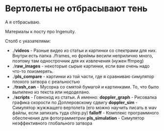 # Вертолеты не отбрасывают тень
А я отбрасываю.

Материалы к посту про Ingenuity. 

Столб с указателями:
* ./**videos** - Разные видео из статьи и картинки со спектрами для них. Внутри есть папка ./frames, но фреймы весили неприлично много, поэтому там однострочник для их извлечения (нужен ffmpeg)
* ./**raw_images** - некоторые сырые картинки, если вам очень надо что-то поизмерять.
* ./**pls_compare** - картинки из той части, где я сравниваю симулятор плохого затвора с реальностью
* ./**trash_can** - Мусорка со смятой бумагой и картинками. То, что было выпилено из текста или недоделано. 
* ./**scripts** - Говнокод из статьи. А именно:
 **doppler_graph** - Рисовалка графика скорости по Доплеровскому сдвигу
**doppler_sim** - Симулятор жужжащего вертолета (его можно научить писать в wav файлы, если запихать туда chirp.py)
**falloff** - Комплекс программного обеспечения для фотограмметрии
**pls_simulation** - Симулятор неэффективного глобального затвора